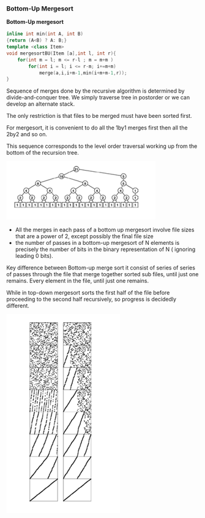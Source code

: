 ### Bottom-Up Mergesort

**Bottom-Up mergesort**

````c++
inline int min(int A, int B)
{return (A<B) ? A: B;}
template <class Item>
void mergesortBU(Item [a],int l, int r){
    for(int m = l; m <= r-l ; m = m+m )
        for(int i = l; i <= r-m; i+=m+m)
            merge(a,i,i+m-1,min(i+m+m-1,r));
}
````

Sequence of merges done by the recursive algorithm is determined by divide-and-conquer tree. We simply traverse tree in postorder or we can develop an alternate stack.

The only restriction is that files to be merged must have been sorted first.

 For mergesort, it is convenient to do all the 1by1 merges first then all the 2by2 and so on.

This sequence corresponds to the level order traversal working up from the bottom of the recursion tree.

![image-20201021164407381](5-Bottom_up_mergesort.assets\image-20201021164407381.png)

- All the merges in each pass of a bottom up mergesort involve file sizes that are a power of 2, except possibly the final file size
- the number of passes in a bottom-up mergesort of N elements is precisely the number of bits in the binary representation of N ( ignoring leading 0 bits).

Key difference between Bottom-up merge sort it consist of series of series of passes through the file that merge together sorted sub files, until just one remains. Every element in the file, until just one remains.

While in top-down mergesort sorts the first half of the file before proceeding to the second half recursively, so progress is decidedly different.

![image-20201021164919881](5-Bottom_up_mergesort.assets\image-20201021164919881.png)